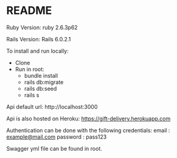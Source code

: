 # README

Ruby Version: ruby 2.6.3p62

Rails Version: Rails 6.0.2.1

To install and run locally:

- Clone
- Run in root:
    - bundle install
    - rails db:migrate
    - rails db:seed
    - rails s

Api default url: http://localhost:3000

Api is also hosted on Heroku:
https://gift-delivery.herokuapp.com

Authentication can be done with the following credentials:
email : example@mail.com
password : pass123

Swagger yml file can be found in root.
